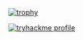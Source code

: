 [![trophy](https://github-profile-trophy.vercel.app/?username=josepraveen&theme=onedark&title=-Issues,-Reviews,-PullRequest&row=2&column=3)](https://github.com/ryo-ma/github-profile-trophy)

<a href="https://tryhackme.com/p/thmejp"><img src="https://tryhackme-badges.s3.amazonaws.com/thmejp.png" alt="tryhackme profile"/></a>


